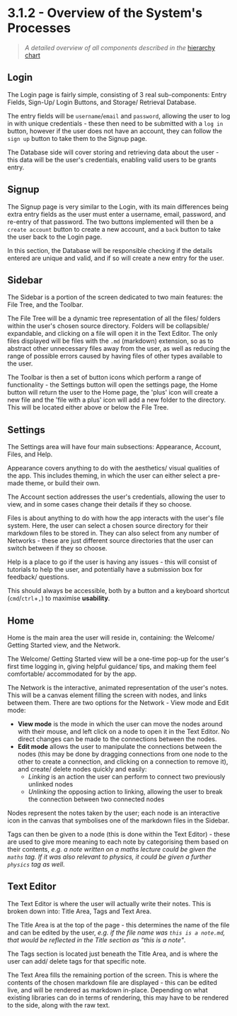 # 3.1.2 - Overview of the System's Processes

> _A detailed overview of all components described in the_ [hierarchy chart](https://github.com/samcalthrop/NodePad/blob/main/writeup/3%20-%20Design/3.1-decomposition.md)

## Login

The Login page is fairly simple, consisting of 3 real sub-components: Entry Fields, Sign-Up/ Login Buttons, and Storage/ Retrieval Database.

The entry fields will be `username`/`email` and `password`, allowing the user to log in with unique credentials - these then need to be submitted with a `log in` button, however if the user does not have an account, they can follow the `sign up` button to take them to the Signup page.

The Database side will cover storing and retrieving data about the user - this data will be the user's credentials, enabling valid users to be grants entry.

## Signup

The Signup page is very similar to the Login, with its main differences being extra entry fields as the user must enter a username, email, password, and re-entry of that password. The two buttons implemented will then be a `create account` button to create a new account, and a `back` button to take the user back to the Login page.

In this section, the Database will be responsible checking if the details entered are unique and valid, and if so will create a new entry for the user.

## Sidebar

The Sidebar is a portion of the screen dedicated to two main features: the File Tree, and the Toolbar.

The File Tree will be a dynamic tree representation of all the files/ folders within the user's chosen source directory. Folders will be collapsible/ expandable, and clicking on a file will open it in the Text Editor. The only files displayed will be files with the `.md` (markdown) extension, so as to abstract other unnecessary files away from the user, as well as reducing the range of possible errors caused by having files of other types available to the user.

The Toolbar is then a set of button icons which perform a range of functionality - the Settings button will open the settings page, the Home button will return the user to the Home page, the 'plus' icon will create a new file and the 'file with a plus' icon will add a new folder to the directory. This will be located either above or below the File Tree.

## Settings

The Settings area will have four main subsections: Appearance, Account, Files, and Help.

Appearance covers anything to do with the aesthetics/ visual qualities of the app. This includes theming, in which the user can either select a pre-made theme, or build their own.

The Account section addresses the user's credentials, allowing the user to view, and in some cases change their details if they so choose.

Files is about anything to do with how the app interacts with the user's file system. Here, the user can select a chosen source directory for their markdown files to be stored in. They can also select from any number of Networks - these are just different source directories that the user can switch between if they so choose.

Help is a place to go if the user is having any issues - this will consist of tutorials to help the user, and potentially have a submission box for feedback/ questions.

This should always be accessible, both by a button and a keyboard shortcut (`cmd`/`ctrl`+`,`) to maximise **usability**.

## Home

Home is the main area the user will reside in, containing: the Welcome/ Getting Started view, and the Network.

The Welcome/ Getting Started view will be a one-time pop-up for the user's first time logging in, giving helpful guidance/ tips, and making them feel comfortable/ accommodated for by the app.

The Network is the interactive, animated representation of the user's notes. This will be a canvas element filling the screen with nodes, and links between them. There are two options for the Network - View mode and Edit mode:

- **View mode** is the mode in which the user can move the nodes around with their mouse, and left click on a node to open it in the Text Editor. No direct changes can be made to the connections between the nodes.
- **Edit mode** allows the user to manipulate the connections between the nodes (this may be done by dragging connections from one node to the other to create a connection, and clicking on a connection to remove it), and create/ delete nodes quickly and easily:
  - _Linking_ is an action the user can perform to connect two previously unlinked nodes
  - _Unlinking_ the opposing action to linking, allowing the user to break the connection between two connected nodes

Nodes represent the notes taken by the user; each node is an interactive icon in the canvas that symbolises one of the markdown files in the Sidebar.

Tags can then be given to a node (this is done within the Text Editor) - these are used to give more meaning to each note by categorising them based on their contents, _e.g. a note written on a maths lecture could be given the `maths` tag. If it was also relevant to physics, it could be given a further `physics` tag as well_.

## Text Editor

The Text Editor is where the user will actually write their notes. This is broken down into: Title Area, Tags and Text Area.

The Title Area is at the top of the page - this determines the name of the file and can be edited by the user, _e.g. if the file name was `this is a note.md`, that would be reflected in the Title section as "this is a note"_.

The Tags section is located just beneath the Title Area, and is where the user can add/ delete tags for that specific note.

The Text Area fills the remaining portion of the screen. This is where the contents of the chosen markdown file are displayed - this can be edited live, and will be rendered as markdown in-place. Depending on what existing libraries can do in terms of rendering, this may have to be rendered to the side, along with the raw text.
